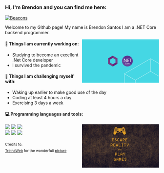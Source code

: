 ### Hi, I'm Brendon and you can find me here:

[![Beacons](https://img.shields.io/badge/-Beacons-9cf)](https://beacons.ai/donpsantos)

Welcome to my Github page! My name is Brendon Santos I am a .NET Core backend programmer.

<img align="right" alt="img" src="https://raw.githubusercontent.com/DonPSantos/DonPSantos/main/csharp_dotnetcore.png" width="50%" height="auto" />


#### 🌱 Things I am currently working on: 
- Studying to become an excellent .Net Core developer
- I survived the pandemic

#### :muscle: Things I am challenging myself with:
- Waking up earlier to make good use of the day
- Coding at least 4 hours a day
- Exercising 3 days a week

#### :computer: Programming languages and tools: 
<p>

<img align="right" alt="img" src="https://raw.githubusercontent.com/DonPSantos/DonPSantos/main/gamer.jpg" width="50%" height="auto" />

<code><img width="10%" src="https://upload.wikimedia.org/wikipedia/commons/e/ee/.NET_Core_Logo.svg"></code>
<code><img width="10%" src="https://upload.wikimedia.org/wikipedia/commons/5/59/Visual_Studio_Icon_2019.svg"></code>
<code><img width="10%" src="https://cdn.worldvectorlogo.com/logos/azure-1.svg"></code>
<br />
<code><img width="10%" src="https://upload.wikimedia.org/wikipedia/commons/d/d7/GitHub_font_awesome.svg"></code>
<code><img width="10%" src="https://upload.wikimedia.org/wikipedia/commons/4/4b/Visual_Studio_Code_Insiders_1.36_icon.svg"></code>
<code><img width="10%" src="https://upload.wikimedia.org/wikipedia/commons/9/99/Unofficial_JavaScript_logo_2.svg"></code>
</p>

<sub>Credits to: <br/>[TreinaWeb](https://www.treinaweb.com.br/blog/tag/orleans/) for the wonderfull [picture](https://dkrn4sk0rn31v.cloudfront.net/uploads/2018/04/05114901/ORLEANS-NET-CORE.png)</sub>
